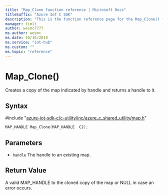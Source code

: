 ```yaml
---                             
title: "Map_Clone function reference | Microsoft Docs" 
titleSuffix: "Azure IoT C SDK"            
description: "This is the function reference page for the Map_Clone() function in the Azure IoT C SDK. This SDK is used with Azure IoT Hub and Azure IoT Hub Device Provisioning Service"            
manager: timlt                 
author: wesmc7777              
ms.author: wesmc               
ms.date: 10/16/2018                    
ms.service: "iot-hub"             
ms.custom: ""                
ms.topic: "reference"        
---                            
```


# Map_Clone()

Creates a copy of the map indicated by handle and returns a handle to it.

## Syntax

\#include "[azure-iot-sdk-c/c-utility/inc/azure_c_shared_utility/map.h](../map-h.md)"  
```C
MAP_HANDLE Map_Clone(MAP_HANDLE  C2);
```

## Parameters
* `handle` The handle to an existing map.

## Return Value
A valid MAP_HANDLE to the cloned copy of the map or NULL in case an error occurs.


